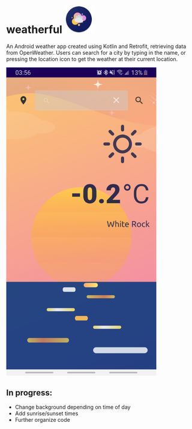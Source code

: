 # weatherful <img src="Documentation/weatherful-icon.png" width="75">

An Android weather app created using Kotlin and Retrofit, retrieving data from OpenWeather.
Users can search for a city by typing in the name, or pressing the location icon to get the weather at their current location.

<img src="Documentation/Weatherful-screenshot.jpg" width="400">
 
## In progress:

* Change background depending on time of day
* Add sunrise/sunset times
* Further organize code